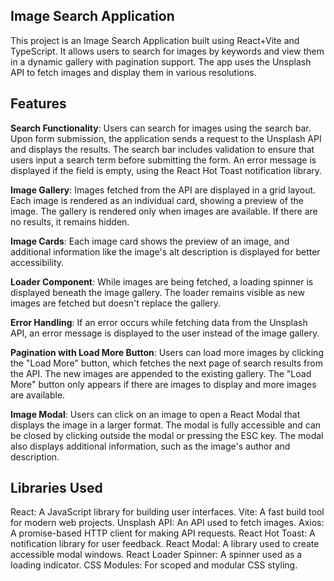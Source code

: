 ## Image Search Application
This project is an Image Search Application built using React+Vite and TypeScript. It allows users to search for images by keywords and view them in a dynamic gallery with pagination support. The app uses the Unsplash API to fetch images and display them in various resolutions.

## Features
**Search Functionality**:
Users can search for images using the search bar. Upon form submission, the application sends a request to the Unsplash API and displays the results.
The search bar includes validation to ensure that users input a search term before submitting the form. An error message is displayed if the field is empty, using the React Hot Toast notification library.

**Image Gallery**:
Images fetched from the API are displayed in a grid layout. Each image is rendered as an individual card, showing a preview of the image.
The gallery is rendered only when images are available. If there are no results, it remains hidden.

**Image Cards**:
Each image card shows the preview of an image, and additional information like the image's alt description is displayed for better accessibility.

**Loader Component**:
While images are being fetched, a loading spinner is displayed beneath the image gallery. The loader remains visible as new images are fetched but doesn't replace the gallery.

**Error Handling**:
If an error occurs while fetching data from the Unsplash API, an error message is displayed to the user instead of the image gallery.

**Pagination with Load More Button**:
Users can load more images by clicking the "Load More" button, which fetches the next page of search results from the API. The new images are appended to the existing gallery.
The "Load More" button only appears if there are images to display and more images are available.

**Image Modal**:
Users can click on an image to open a React Modal that displays the image in a larger format. The modal is fully accessible and can be closed by clicking outside the modal or pressing the ESC key.
The modal also displays additional information, such as the image's author and description.

## Libraries Used
React: A JavaScript library for building user interfaces.
Vite: A fast build tool for modern web projects.
Unsplash API: An API used to fetch images.
Axios: A promise-based HTTP client for making API requests.
React Hot Toast: A notification library for user feedback.
React Modal: A library used to create accessible modal windows.
React Loader Spinner: A spinner used as a loading indicator.
CSS Modules: For scoped and modular CSS styling.


